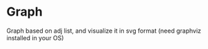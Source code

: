 # Graph
Graph based on adj list, and visualize it in svg format (need graphviz installed in your OS)
